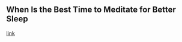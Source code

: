 ## When Is the Best Time to Meditate for Better Sleep

[link](https://www.psychologytoday.com/intl/blog/think-act-be/202101/when-is-the-best-time-meditate-better-sleep)
